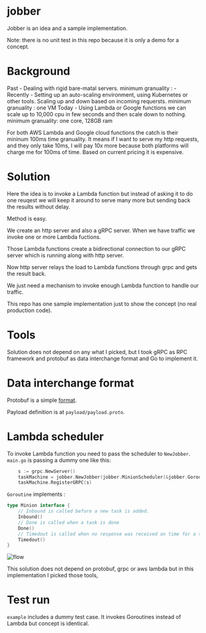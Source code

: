 # jobber

Jobber is an idea and a sample implementation.

Note: there is no unit test in this repo because it is only a demo for a concept.

# Background

Past - Dealing with rigid bare-matal servers. minimum granuality : -
Recently - Setting up an auto-scaling environment, using Kubernetes or other tools. Scaling up and down based on incoming requersts. minimum granuality : one VM
Today - Using Lambda or Google functions we can scale up to 10,000 cpu in few seconds and then scale down to nothing. minimum granuality: one core, 128GB ram

For both AWS Lambda and Google cloud functions the catch is their mininum 100ms time granuality.
It means if I want to serve my http requests, and they only take 10ms, I will pay 10x more
because both platforms will charge me for 100ms of time. Based on current pricing it is expensive.

# Solution

Here the idea is to invoke a Lambda function but instead of asking it to do one reuqest we will keep it around to serve many more but sending back the results without delay.

Method is easy.

We create an http server and also a gRPC server. When we have traffic we invoke one or more Lambda fuctions.

Those Lambda functions create a bidirectional connection to our gRPC server which is running along with http server.

Now http server relays the load to Lambda functions through grpc and gets the result back.

We just need a mechanism to invoke enough Lambda function to handle our traffic.

This repo has one sample implementation just to show the concept (no real production code).

# Tools

Solution does not depend on any what I picked, but I took gRPC as RPC framework and protobuf as data interchange format and Go to implement it.

# Data interchange format

Protobuf is a simple [format](https://developers.google.com/protocol-buffers/docs/proto3).

Payload definition is at `payload/payload.proto`.

# Lambda scheduler

To invoke Lambda function you need to pass the scheduler to `NewJobber`. `main.go` is passing a dummy one like this:

```Go
	s := grpc.NewServer()
	taskMachine = jobber.NewJobber(jobber.MinionScheduler(&jobber.Goroutine{GrpcHost: "localhost:50051"}))
	taskMachine.RegisterGRPC(s)
```

`Goroutine` implements :

```Go
type Minion interface {
	// Inbound is called before a new task is added.
	Inbound()
	// Done is called when a task is done
	Done()
	// Timedout is called when no response was received on time for a task
	Timedout()
}
```

![flow](https://kavehmz.github.io/static/images/lambda_for_micro_jobs.png "Lambda for micro requests")

This solution does not depend on protobuf, grpc or aws lambda but in this implementation I picked those tools,

# Test run

`example` includes a dummy test case. It invokes Goroutines instead of Lambda but concept is identical.


